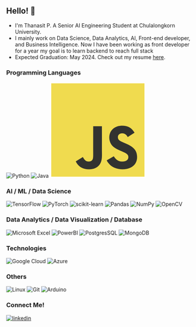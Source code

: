 ## Hello! 👋

- I'm Thanasit P. A Senior AI Engineering Student at Chulalongkorn University.
- I mainly work on Data Science, Data Analytics, AI, Front-end developer, and Business Intelligence. Now I have been working as front developer for a year my goal is to learn backend to reach full stack
- Expected Graduation: May 2024. Check out my resume [here](https://docs.google.com/document/d/1Adoyt-795f1TgPYl85lB6zalRw4vUSLiaZ0gWFVAcz8/edit).

### Programming Languages

![Python](https://img.shields.io/badge/Python-3776AB?style=for-the-badge&logo=python&logoColor=white)
![Java](https://img.shields.io/badge/Java-ED8B00?style=for-the-badge&logo=openjdk&logoColor=white)
![Javascript](https://raw.githubusercontent.com/devicons/devicon/master/icons/javascript/javascript-original.svg)

### AI / ML / Data Science

![TensorFlow](https://img.shields.io/badge/TensorFlow-%23FF6F00.svg?style=for-the-badge&logo=TensorFlow&logoColor=white)
![PyTorch](https://img.shields.io/badge/PyTorch-%23EE4C2C.svg?style=for-the-badge&logo=PyTorch&logoColor=white)
![scikit-learn](https://img.shields.io/badge/scikit--learn-%23F7931E.svg?style=for-the-badge&logo=scikit-learn&logoColor=white)
![Pandas](https://img.shields.io/badge/pandas-%23150458.svg?style=for-the-badge&logo=pandas&logoColor=white)
![NumPy](https://img.shields.io/badge/numpy-%23013243.svg?style=for-the-badge&logo=numpy&logoColor=white)
![OpenCV](https://img.shields.io/badge/opencv-%23white.svg?style=for-the-badge&logo=opencv&logoColor=white)

### Data Analytics / Data Visualization / Database

![Microsoft Excel](https://img.shields.io/badge/Microsoft_Excel-217346?style=for-the-badge&logo=microsoft-excel&logoColor=white)
![PowerBI](https://img.shields.io/badge/power_bi-F2C811?style=for-the-badge&logo=powerbi&logoColor=black)
![PostgresSQL](https://img.shields.io/badge/postgres-%23316192.svg?style=for-the-badge&logo=postgresql&logoColor=white)
![MongoDB](https://img.shields.io/badge/MongoDB-%234ea94b.svg?style=for-the-badge&logo=mongodb&logoColor=white)

### Technologies

![Google Cloud](https://img.shields.io/badge/GoogleCloud-%234285F4.svg?style=for-the-badge&logo=google-cloud&logoColor=white)
![Azure](https://img.shields.io/badge/azure-%230072C6.svg?style=for-the-badge&logo=microsoftazure&logoColor=white)

### Others

![Linux](https://img.shields.io/badge/Linux-FCC624?style=for-the-badge&logo=linux&logoColor=black)
![Git](https://img.shields.io/badge/git-%23F05033.svg?style=for-the-badge&logo=git&logoColor=white)
![Arduino](https://img.shields.io/badge/-Arduino-00979D?style=for-the-badge&logo=Arduino&logoColor=white)

### Connect Me!

[![linkedin](https://img.shields.io/badge/LinkedIn-0077B5?style=for-the-badge&logo=linkedin&logoColor=white)](https://www.linkedin.com/in/thanasit-pakkaananchai-b373b2238/)

